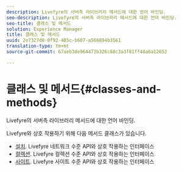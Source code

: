 ```yaml
---
description: Livefyre의 서버측 라이브러리 메서드에 대한 언어 바인딩.
seo-description: Livefyre의 서버측 라이브러리 메서드에 대한 언어 바인딩.
seo-title: 클래스 및 메서드
solution: Experience Manager
title: 클래스 및 메서드
uuid: 2e7327d8-0f92-485c-b607-a566894b3561
translation-type: tm+mt
source-git-commit: 67aeb3de964473b326c88c3a3f81ff48a6a12652

---
```



# 클래스 및 메서드{#classes-and-methods}

Livefyre의 서버측 라이브러리 메서드에 대한 언어 바인딩.

Livefyre와 상호 작용하기 위해 다음 메서드 클래스가 있습니다.

* [설치](../c-installing-libraries/c-installing-libraries.md). Livefyre 네트워크 수준 API와 상호 작용하는 인터페이스
* [컬렉션](../c-installing-libraries/c-collection-methods.md#c_collection_methods). Livefyre 컬렉션 수준 API와 상호 작용하는 인터페이스
* [사이트](../c-installing-libraries/c-site-methods.md#c_site_methods). Livefyre 사이트 수준 API와 상호 작용하는 인터페이스

